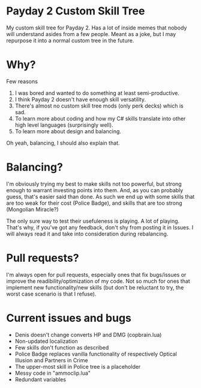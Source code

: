 # Payday 2 Custom Skill Tree

My custom skill tree for Payday 2. Has a lot of inside memes that nobody will understand asides from a few people. Meant as a joke, but I may repurpose it into a normal custom tree in the future.

# Why?

Few reasons

1. I was bored and wanted to do something at least semi-productive.
2. I think Payday 2 doesn't have enough skill versatility.
3. There's almost no custom skill tree mods (only perk decks) which is sad.
4. To learn more about coding and how my C# skills translate into other high level languages (surprisingly well).
5. To learn more about design and balancing.

Oh yeah, balancing, I should also explain that.

# Balancing?

I'm obviously trying my best to make skills not too powerful, but strong enough to warrant investing points into them. And, as you can probably guess, that's easier said than done. As such we end up with some skills that are too weak for their cost (Police Badge), and skills that are too strong (Mongolian Miracle?)

The only sure way to test their usefuleness is playing. A lot of playing. That's why, if you've got any feedback, don't shy from posting it in Issues. I will always read it and take into consideration during rebalancing.

# Pull requests?

I'm always open for pull requests, especially ones that fix bugs/issues or improve the readibility/optimization of my code. Not so much for ones that implement new functionality/new skills (but don't be reluctant to try, the worst case scenario is that I refuse).

# Current issues and bugs

- Denis doesn't change converts HP and DMG (copbrain.lua)
- Non-updated localization
- Few skills don't function as described
- Police Badge replaces vanilla functionality of respectively Optical Illusion and Partners in Crime
- The upper-most skill in Police tree is a placeholder
- Messy code in "ammoclip.lua"
- Redundant variables
